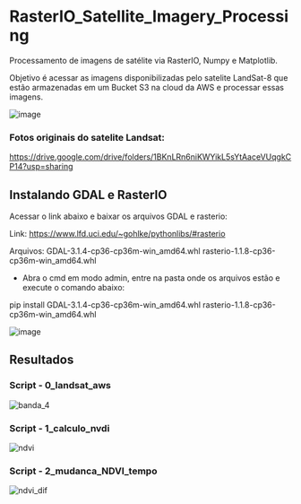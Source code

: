 # RasterIO_Satellite_Imagery_Processing
Processamento de imagens de satélite via RasterIO, Numpy e Matplotlib.

Objetivo é acessar as imagens disponibilizadas pelo satelite LandSat-8 que estão armazenadas em um Bucket S3 na cloud da AWS e processar essas imagens.

![image](https://user-images.githubusercontent.com/40063504/126878761-c977616a-913c-48e8-b631-59c37b71c84b.png)

### Fotos originais do satelite Landsat:

https://drive.google.com/drive/folders/1BKnLRn6niKWYikL5sYtAaceVUqgkCP14?usp=sharing


## Instalando GDAL e RasterIO
Acessar o link abaixo e baixar os arquivos GDAL e rasterio:

Link: https://www.lfd.uci.edu/~gohlke/pythonlibs/#rasterio

Arquivos:
GDAL-3.1.4-cp36-cp36m-win_amd64.whl
rasterio-1.1.8-cp36-cp36m-win_amd64.whl

- Abra o cmd em modo admin, entre na pasta onde os arquivos estão e execute o comando abaixo:

pip install GDAL-3.1.4-cp36-cp36m-win_amd64.whl rasterio-1.1.8-cp36-cp36m-win_amd64.whl

![image](https://user-images.githubusercontent.com/40063504/126878021-1bbcdde6-6e97-4342-b149-101d3a1f6c55.png)


## Resultados

### Script - 0_landsat_aws

![banda_4](https://user-images.githubusercontent.com/40063504/126877898-a64bdc79-1a20-45e3-a683-e0c3dade0f98.png)

### Script - 1_calculo_nvdi

![ndvi](https://user-images.githubusercontent.com/40063504/126877899-01192e7e-4863-4083-99f2-824c9d904f14.png)

### Script - 2_mudanca_NDVI_tempo

![ndvi_dif](https://user-images.githubusercontent.com/40063504/126877904-8183e326-f689-42e6-b6d0-16f090850f8a.png)
